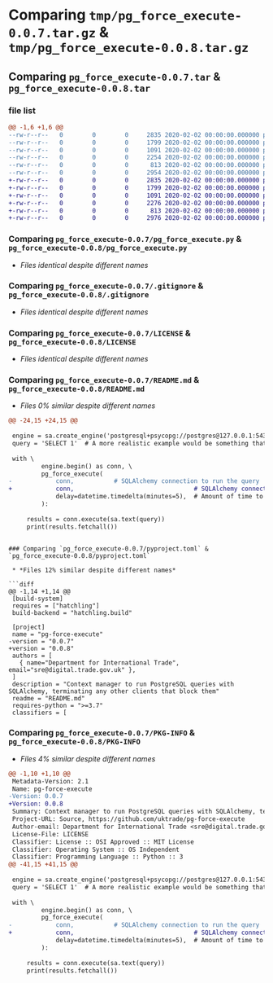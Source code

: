 # Comparing `tmp/pg_force_execute-0.0.7.tar.gz` & `tmp/pg_force_execute-0.0.8.tar.gz`

## Comparing `pg_force_execute-0.0.7.tar` & `pg_force_execute-0.0.8.tar`

### file list

```diff
@@ -1,6 +1,6 @@
--rw-r--r--   0        0        0     2835 2020-02-02 00:00:00.000000 pg_force_execute-0.0.7/pg_force_execute.py
--rw-r--r--   0        0        0     1799 2020-02-02 00:00:00.000000 pg_force_execute-0.0.7/.gitignore
--rw-r--r--   0        0        0     1091 2020-02-02 00:00:00.000000 pg_force_execute-0.0.7/LICENSE
--rw-r--r--   0        0        0     2254 2020-02-02 00:00:00.000000 pg_force_execute-0.0.7/README.md
--rw-r--r--   0        0        0      813 2020-02-02 00:00:00.000000 pg_force_execute-0.0.7/pyproject.toml
--rw-r--r--   0        0        0     2954 2020-02-02 00:00:00.000000 pg_force_execute-0.0.7/PKG-INFO
+-rw-r--r--   0        0        0     2835 2020-02-02 00:00:00.000000 pg_force_execute-0.0.8/pg_force_execute.py
+-rw-r--r--   0        0        0     1799 2020-02-02 00:00:00.000000 pg_force_execute-0.0.8/.gitignore
+-rw-r--r--   0        0        0     1091 2020-02-02 00:00:00.000000 pg_force_execute-0.0.8/LICENSE
+-rw-r--r--   0        0        0     2276 2020-02-02 00:00:00.000000 pg_force_execute-0.0.8/README.md
+-rw-r--r--   0        0        0      813 2020-02-02 00:00:00.000000 pg_force_execute-0.0.8/pyproject.toml
+-rw-r--r--   0        0        0     2976 2020-02-02 00:00:00.000000 pg_force_execute-0.0.8/PKG-INFO
```

### Comparing `pg_force_execute-0.0.7/pg_force_execute.py` & `pg_force_execute-0.0.8/pg_force_execute.py`

 * *Files identical despite different names*

### Comparing `pg_force_execute-0.0.7/.gitignore` & `pg_force_execute-0.0.8/.gitignore`

 * *Files identical despite different names*

### Comparing `pg_force_execute-0.0.7/LICENSE` & `pg_force_execute-0.0.8/LICENSE`

 * *Files identical despite different names*

### Comparing `pg_force_execute-0.0.7/README.md` & `pg_force_execute-0.0.8/README.md`

 * *Files 0% similar despite different names*

```diff
@@ -24,15 +24,15 @@
 
 engine = sa.create_engine('postgresql+psycopg://postgres@127.0.0.1:5432/')
 query = 'SELECT 1'  # A more realistic example would be something that needs an exclusive lock on a table
 
 with \
         engine.begin() as conn, \
         pg_force_execute(
-            conn,           # SQLAlchemy connection to run the query
+            conn,                                 # SQLAlchemy connection to run the query
             delay=datetime.timedelta(minutes=5),  # Amount of time to wait before cancelling queries
         ):
 
     results = conn.execute(sa.text(query))
     print(results.fetchall())
 ```
```

### Comparing `pg_force_execute-0.0.7/pyproject.toml` & `pg_force_execute-0.0.8/pyproject.toml`

 * *Files 12% similar despite different names*

```diff
@@ -1,14 +1,14 @@
 [build-system]
 requires = ["hatchling"]
 build-backend = "hatchling.build"
 
 [project]
 name = "pg-force-execute"
-version = "0.0.7"
+version = "0.0.8"
 authors = [
   { name="Department for International Trade", email="sre@digital.trade.gov.uk" },
 ]
 description = "Context manager to run PostgreSQL queries with SQLAlchemy, terminating any other clients that block them"
 readme = "README.md"
 requires-python = ">=3.7"
 classifiers = [
```

### Comparing `pg_force_execute-0.0.7/PKG-INFO` & `pg_force_execute-0.0.8/PKG-INFO`

 * *Files 4% similar despite different names*

```diff
@@ -1,10 +1,10 @@
 Metadata-Version: 2.1
 Name: pg-force-execute
-Version: 0.0.7
+Version: 0.0.8
 Summary: Context manager to run PostgreSQL queries with SQLAlchemy, terminating any other clients that block them
 Project-URL: Source, https://github.com/uktrade/pg-force-execute
 Author-email: Department for International Trade <sre@digital.trade.gov.uk>
 License-File: LICENSE
 Classifier: License :: OSI Approved :: MIT License
 Classifier: Operating System :: OS Independent
 Classifier: Programming Language :: Python :: 3
@@ -41,15 +41,15 @@
 
 engine = sa.create_engine('postgresql+psycopg://postgres@127.0.0.1:5432/')
 query = 'SELECT 1'  # A more realistic example would be something that needs an exclusive lock on a table
 
 with \
         engine.begin() as conn, \
         pg_force_execute(
-            conn,           # SQLAlchemy connection to run the query
+            conn,                                 # SQLAlchemy connection to run the query
             delay=datetime.timedelta(minutes=5),  # Amount of time to wait before cancelling queries
         ):
 
     results = conn.execute(sa.text(query))
     print(results.fetchall())
 ```
```

